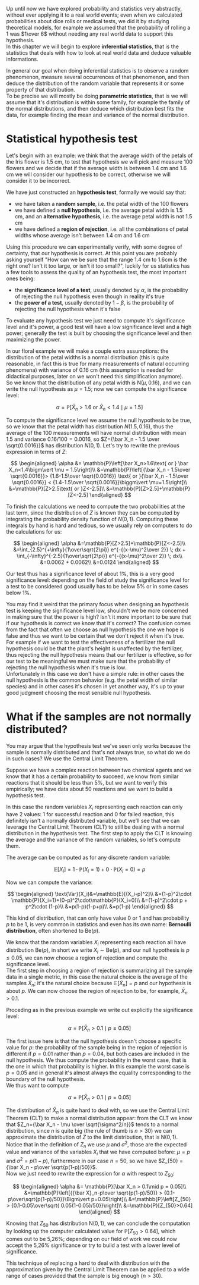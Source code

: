 Up until now we have explored probability and statistics very abstractly, without ever applying it to a real world events; even when we calculated probabilities about dice rolls or medical tests, we did it by studying theoretical models, for example we assumed that the probability of rolling a 1 was $1\over 6$ without needing any real world data to support this hypothesis.  
In this chapter we will begin to explore **inferential statistics**, that is the statistics that deals with how to look at real world data and deduce valuable informations.

In general our goal when doing inferential statistics is to observe a random phenomenon, measure several occurrences of that phenomenon, and then deduce the distribution of the random variable that represents it or some property of that distribution.  
To be precise we will mostly be doing **parametric statistics**, that is we will assume that it's distribution is within some family, for example the family of the normal distributions, and then deduce which distribution best fits the data, for example finding the mean and variance of the normal distribution.

# Statistical hypothesis test

Let's begin with an example: we think that the average width of the petals of the Iris flower is 1.5 cm, to test that hypothesis we will pick and measure 100 flowers and we decide that if the average width is between 1.4 cm and 1.6 cm we will consider our hypothesis to be correct, otherwise we will consider it to be incorrect.

We have just constructed an **hypothesis test**, formally we would say that:

-   we have taken a **random sample**, i.e. the petal width of the 100 flowers
-   we have defined a **null hypothesis**, i.e. the average petal width is 1.5 cm, and an **alternative hypothesis**, i.e. the average petal width is not 1.5 cm
-   we have defined a **region of rejection**, i.e. all the combinations of petal widths whose average isn't between 1.4 cm and 1.6 cm

Using this procedure we can experimentally verify, with some degree of certainty, that our hypothesis is correct. At this point you are probably asking yourself "How can we be sure that the range 1.4 cm to 1.6cm is the right one? Isn't it too large, or isn't it too small?", luckily for us statistics has a few tools to assess the quality of an hypothesis test, the most important ones being:

-   the **significance level of a test**, usually denoted by $\alpha$, is the probability of rejecting the null hypothesis even though in reality it's true
-   the **power of a test**, usually denoted by $1-\beta$, is the probability of rejecting the null hypothesis when it's false

To evaluate any hypothesis test we just need to compute it's significance level and it's power, a good test will have a low significance level and a high power; generally the test is built by choosing the significance level and then maximizing the power.

In our floral example we will make a couple extra assumptions: the distribution of the petal widths is a normal distribution (this is quite reasonable, in fact this is true for many measurements of natural occurring phenomena) with variance of 0.16 cm (this assumption is needed for didactical purposes, later on we won't need this simplification anymore).  
So we know that the distribution of any petal width is $\text{N}(\mu, 0.16)$, and we can write the null hypothesis as $\mu=1.5$; now we can compute the significance level:

$$
\alpha = \mathbb{P}[\bar X_n>1.6\text{ or } \bar X_n<1.4\mid \mu = 1.5]
$$

To compute the significance level we assume the null hypothesis to be true, so we know that the petal width has distribution $N(1.5, 0.16)$, thus the average of the 100 measurements will have normal distribution with mean $1.5$ and variance $0.16/100 = 0.0016$, so $Z={\bar X_n - 1.5 \over \sqrt{0.0016}}$ has distribution $N(0,1)$. Let's try to rewrite the previous expression in terms of $Z$:

$$
\begin{aligned}
\alpha &= \mathbb{P}\left[\bar X_n>1.6\text{ or } \bar X_n<1.4\bigm\vert \mu = 1.5\right]\\
&=\mathbb{P}\left[{\bar X_n - 1.5\over \sqrt{0.0016}}> {1.6-1.5\over \sqrt{0.0016}} \text{ or }{\bar X_n - 1.5\over \sqrt{0.0016}} < {1.4-1.5\over \sqrt{0.0016}}\biggm\vert \mu=1.5\right]\\
&=\mathbb{P}[Z>2.5\text{ or }Z<-2.5]\\
&=\mathbb{P}[Z>2.5]+\mathbb{P}[Z<-2.5]
\end{aligned}
$$

To finish the calculations we need to compute the two probabilities at the last term, since the distribution of $Z$ is known they can be computed by integrating the probability density function of $N(0,1)$. Computing these integrals by hand is hard and tedious, so we usually rely on computers to do the calculations for us:

$$
\begin{aligned}
\alpha &=\mathbb{P}[Z>2.5]+\mathbb{P}[Z<-2.5]\\
&=\int_{2.5}^{+\infty}{1\over\sqrt{2\pi}} e^{-{(x-\mu)^2\over 2}} \; dx + \int_{-\infty}^{-2.5}{1\over\sqrt{2\pi}} e^{-{(x-\mu)^2\over 2}} \; dx\\
&=0.0062 + 0.0062\\
&=0.0124
\end{aligned}
$$

Our test thus has a significance level of about 1%, this is a very good significance level: depending on the field of study the significance level for a test to be considered good usually has to be below 5% or in some cases below 1%.

You may find it weird that the primary focus when designing an hypothesis test is keeping the significance level low, shouldn't we be more concerned in making sure that the power is high? Isn't it more important to be sure that if our hypothesis is correct we know that it's correct? The confusion comes from the fact that often we choose as null hypothesis the one we hope is false and thus we want to be certain that we don't reject it when it's true.  
For example if we want to test the effectiveness of a fertilizer the null hypothesis could be that the plant's height is unaffected by the fertilizer, thus rejecting the null hypothesis means that our fertilizer is effective, so for our test to be meaningful we must make sure that the probability of rejecting the null hypothesis when it's true is low.  
Unfortunately in this case we don't have a simple rule: in other cases the null hypothesis is the common behavior (e.g. the petal width of similar species) and in other cases it's chosen in yet another way, it's up to your good judgment choosing the most sensible null hypothesis.

# What if the samples are not normally distributed?

You may argue that the hypothesis test we've seen only works because the sample is normally distributed and that's not always true, so what do we do in such cases? We use the Central Limit Theorem.

Suppose we have a complex reaction between two chemical agents and we know that it has a certain probability to succeed, we know from similar reactions that it should be less than 5%, but we want to verify this empirically; we have data about 50 reactions and we want to build a hypothesis test.

In this case the random variables $X_i$ representing each reaction can only have 2 values: 1 for successful reaction and 0 for failed reaction, this definitely isn't a normally distributed variable, but we'll see that we can leverage the Central Limit Theorem (CLT) to still be dealing with a normal distribution in the hypothesis test. The first step to apply the CLT is knowing the average and the variance of the random variables, so let's compute them.

The average can be computed as for any discrete random variable:

$$
\mathbb{E}[X_i] = 1\cdot \mathbb{P}(X_i=1) + 0\cdot \mathbb{P}(X_i=0) = p
$$

Now we can compute the variance:

$$
\begin{aligned}
\text{Var}(X_i)&=\mathbb{E}[(X_i-p)^2]\\
&=(1-p)^2\cdot \mathbb{P}(X_i=1)+(0-p)^2\cdot\mathbb{P}(X_i=0)\\
&=(1-p)^2\cdot p + p^2\cdot (1-p)\\
&=p(1-p)(1-p+p)\\
&=p(1-p)
\end{aligned}
$$

This kind of distribution, that can only have value $0$ or $1$ and has probability $p$ to be $1$, is very common in statistics and even has its own name: **Bernoulli distribution**, often shortened to $\text{Be}(p)$.

We know that the random variables $X_i$ representing each reaction all have distribution $\text{Be}(p)$, in short we write $X_i\sim \text{Be}(p)$, and our null hypothesis is $p\le0.05$, we can now choose a region of rejection and compute the significance level.  
The first step in choosing a region of rejection is summarizing all the sample data in a single metric, in this case the natural choice is the average of the samples $\bar X_n$; it's the natural choice because $\mathbb{E}[\bar X_n]=p$ and our hypothesis is about $p$. We can now choose the region of rejection to be, for example, $\bar X_n>0.1$.

Proceding as in the previous example we write out explicitly the significance level:

$$
\alpha = \mathbb{P}[\bar X_n > 0.1\mid p\le 0.05]
$$

The first issue here is that the null hypothesis doesn't choose a specific value for $p$: the probability of the sample being in the region of rejection is different if $p=0.01$ rather than $p=0.04$, but both cases are included in the null hypothesis. We thus compute the probability in the worst case, that is the one in which that probability is higher. In this example the worst case is $p=0.05$ and in general it's almost always the equality corresponding to the boundary of the null hypothesis.  
We thus want to compute

$$
\alpha = \mathbb{P}[\bar X_n > 0.1\mid p = 0.05]
$$

The distribution of $\bar X_n$ is quite hard to deal with, so we use the Central Limit Theorem (CLT) to make a normal distribution appear: from the CLT we know that $Z_n={\bar X_n - \mu \over \sqrt{\sigma^2/n}}$ tends to a normal distribution, since $n$ is quite big (the rule of thumb is $n>30$) we can approximate the distribution of $Z$ to the limit distribution, that is $\text{N}(0,1)$. Notice that in the definition of $Z_n$ we use $\mu$ and $\sigma^2$, those are the expected value and variance of the variables $X_i$ that we have computed before: $\mu=p$ and $\sigma^2=p(1-p)$, furthermore in our case $n=50$, so we have $Z_{50} = {\bar X_n - p\over \sqrt{p(1-p)/50}}$.  
Now we just need to rewrite the expression for $\alpha$ with respect to $Z_{50}$:

$$
\begin{aligned}
\alpha &= \mathbb{P}[\bar X_n > 0.1\mid p = 0.05]\\
&=\mathbb{P}\left[{{\bar X}_n-p\over \sqrt{p(1-p)/50}} > {0.1-p\over\sqrt{p(1-p)/50}}\Bigm\vert p=0.05\right]\\
&=\mathbb{P}\left[Z_{50} > {0.1-0.05\over\sqrt{ 0.05(1-0.05)/50}}\right]\\
&=\mathbb{P}[Z_{50}>0.64]
\end{aligned}
$$

Knowing that $Z_{50}$ has distribution $\text{N}(0,1)$, we can conclude the computation by looking up the computer calculated value for $\mathbb{P}[Z_{50}>0.64]$, which comes out to be 5,26%; depending on our field of work we could now accept the 5,26% significance or try to build a test with a lower level of significance.

This technique of replacing a hard to deal with distribution with the approximation given by the Central Limit Theorem can be applied to a wide range of cases provided that the sample is big enough ($n>30$).
